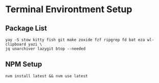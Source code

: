 # Terminal Environtment Setup

## Package List

```
yay -S stow kitty fish git make zoxide fzf ripgrep fd bat eza wl-clipboard yazi \
jq unarchiver lazygit btop --needed
```

## NPM Setup

`nvm install latest && nvm use latest`

